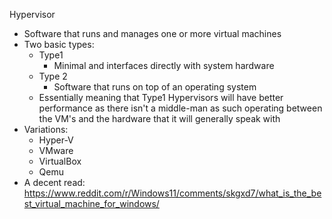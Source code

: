 Hypervisor
- Software that runs and manages one or more virtual machines
- Two basic types:
	- Type1
		- Minimal and interfaces directly with system hardware
	- Type 2
		- Software that runs on top of an operating system
	- Essentially meaning that Type1 Hypervisors will have better performance as there isn't a middle-man as such operating between the VM's and the hardware that it will generally speak with
- Variations:
	- Hyper-V
	- VMware
	- VirtualBox
	- Qemu
- A decent read:
	https://www.reddit.com/r/Windows11/comments/skgxd7/what_is_the_best_virtual_machine_for_windows/
